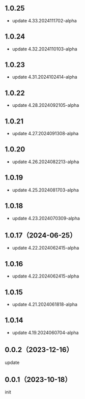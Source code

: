 ## 1.0.25
* update 4.33.2024111702-alpha

## 1.0.24
* update 4.32.2024110103-alpha

## 1.0.23
* update 4.31.2024102414-alpha

## 1.0.22
* update 4.28.2024092105-alpha

## 1.0.21
* update 4.27.2024091308-alpha

## 1.0.20
* update 4.26.2024082213-alpha

## 1.0.19
* update 4.25.2024081703-alpha

## 1.0.18
* update 4.23.2024070309-alpha

## 1.0.17（2024-06-25）
* update 4.22.2024062415-alpha
## 1.0.16
* update 4.22.2024062415-alpha

## 1.0.15
* update 4.21.2024061818-alpha

## 1.0.14
* update 4.19.2024060704-alpha

## 0.0.2（2023-12-16）
update
## 0.0.1（2023-10-18）
init